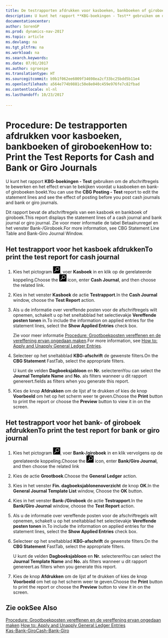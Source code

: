 ```yaml
---
title: De testrapporten afdrukken voor kasboeken, bankboeken of giroboeken
description: U kunt het rapport **KBG-boekingen - Test** gebruiken om de afschriftregels te bewerken en het effect ervan te bekijken voordat u kasboeken en bank- of giroboeken boekt.
documentationcenter: 
author: SorenGP
ms.prod: dynamics-nav-2017
ms.topic: article
ms.devlang: na
ms.tgt_pltfrm: na
ms.workload: na
ms.search.keywords: 
ms.date: 07/01/2017
ms.author: sgroespe
ms.translationtype: HT
ms.sourcegitcommit: b9b1f062ee6009f34698ea2cf33bc25bdd5b11e4
ms.openlocfilehash: a564e774b9881c50e8e040c459e976fe7c82fbad
ms.contentlocale: nl-nl
ms.lasthandoff: 10/23/2017

---
```

# <a name="how-to-print-the-test-reports-for-cash-and-bank-or-giro-journals"></a><span data-ttu-id="ac77a-103">Procedure: De testrapporten afdrukken voor kasboeken, bankboeken of giroboeken</span><span class="sxs-lookup"><span data-stu-id="ac77a-103">How to: Print the Test Reports for Cash and Bank or Giro Journals</span></span>
<span data-ttu-id="ac77a-104">U kunt het rapport **KBG-boekingen - Test** gebruiken om de afschriftregels te bewerken en het effect ervan te bekijken voordat u kasboeken en bank- of giroboeken boekt.</span><span class="sxs-lookup"><span data-stu-id="ac77a-104">You can use the **CBG Posting - Test** report to edit the statement lines and see the effect of posting before you post cash journals and bank or giro journals.</span></span>  

<span data-ttu-id="ac77a-105">Dit rapport bevat de afschriftregels van een kasboek en bankboek of giroboek.</span><span class="sxs-lookup"><span data-stu-id="ac77a-105">This report displays the statement lines of a cash journal and bank journal or giro journal.</span></span> <span data-ttu-id="ac77a-106">Zie voor meer informatie de tabel Betaalrunregel en het venster Bank-/Giroboek.</span><span class="sxs-lookup"><span data-stu-id="ac77a-106">For more information, see CBG Statement Line Table and Bank-Giro Journal Window.</span></span>  

## <a name="to-print-the-test-report-for-cash-journal"></a><span data-ttu-id="ac77a-107">Het testrapport voor het kasboek afdrukken</span><span class="sxs-lookup"><span data-stu-id="ac77a-107">To print the test report for cash journal</span></span>  

1.  <span data-ttu-id="ac77a-108">Kies het pictogram ![Zoeken naar pagina of rapport](../../media/ui-search/search_small.png "pictogram Zoeken naar pagina of rapport"), voer **Kasboek** in en klik op de gerelateerde koppeling.</span><span class="sxs-lookup"><span data-stu-id="ac77a-108">Choose the ![Search for Page or Report](../../media/ui-search/search_small.png "Search for Page or Report icon") icon, enter **Cash Journal**, and then choose the related link.</span></span>  
2.  <span data-ttu-id="ac77a-109">Kies in het venster **Kasboek** de actie **Testrapport**.</span><span class="sxs-lookup"><span data-stu-id="ac77a-109">In the **Cash Journal** window, choose the **Test Report** action.</span></span>  
3.  <span data-ttu-id="ac77a-110">Als u de informatie over vereffende posten voor de afschriftregels wilt opnemen, schakelt u op het sneltabblad het selectievakje **Vereffende posten tonen** in.</span><span class="sxs-lookup"><span data-stu-id="ac77a-110">To include the information on applied entries for the statement lines, select the **Show Applied Entries** check box.</span></span>  

    <span data-ttu-id="ac77a-111">Zie voor meer informatie [Procedure: Grootboekposten vereffenen en de vereffening ervan ongedaan maken](how-to-apply-and-unapply-general-ledger-entries.md).</span><span class="sxs-lookup"><span data-stu-id="ac77a-111">For more information, see [How to: Apply and Unapply General Ledger Entries](how-to-apply-and-unapply-general-ledger-entries.md).</span></span>  

4.  <span data-ttu-id="ac77a-112">Selecteer op het sneltabblad **KBG-afschrift** de gewenste filters.</span><span class="sxs-lookup"><span data-stu-id="ac77a-112">On the **CBG Statement** FastTab, select the appropriate filters.</span></span>  

    <span data-ttu-id="ac77a-113">U kunt de velden **Dagboeksjabloon** en **Nr.** selecteren</span><span class="sxs-lookup"><span data-stu-id="ac77a-113">You can select the **Journal Template Name** and **No.**</span></span> <span data-ttu-id="ac77a-114">als filters wanneer u dit rapport genereert.</span><span class="sxs-lookup"><span data-stu-id="ac77a-114">fields as filters when you generate this report.</span></span>  
5.  <span data-ttu-id="ac77a-115">Kies de knop **Afdrukken** om de lijst af te drukken of kies de knop **Voorbeeld** om het op het scherm weer te geven.</span><span class="sxs-lookup"><span data-stu-id="ac77a-115">Choose the **Print** button to print the report or choose the **Preview** button to view it in on the screen.</span></span>  

## <a name="to-print-the-test-report-for-bank-or-giro-journal"></a><span data-ttu-id="ac77a-116">Het testrapport voor het bank- of giroboek afdrukken</span><span class="sxs-lookup"><span data-stu-id="ac77a-116">To print the test report for bank or giro journal</span></span>  

1.  <span data-ttu-id="ac77a-117">Kies het pictogram ![Zoeken naar pagina of rapport](../../media/ui-search/search_small.png "pictogram Zoeken naar pagina of rapport"), voer **Bank-/giroboek** in en klik vervolgens op de gerelateerde koppeling.</span><span class="sxs-lookup"><span data-stu-id="ac77a-117">Choose the ![Search for Page or Report](../../media/ui-search/search_small.png "Search for Page or Report icon") icon, enter **Bank/Giro Journal**, and then choose the related link</span></span>  
2.  <span data-ttu-id="ac77a-118">Kies de actie **Grootboek**.</span><span class="sxs-lookup"><span data-stu-id="ac77a-118">Choose the **General Ledger** action.</span></span>  
3.  <span data-ttu-id="ac77a-119">Kies in het venster **Fin. dagboeksjablonenoverzicht** de knop **OK**.</span><span class="sxs-lookup"><span data-stu-id="ac77a-119">In the **General Journal Template List** window, Choose the **OK** button.</span></span>  
4.  <span data-ttu-id="ac77a-120">Kies in het venster **Bank-/Giroboek** de actie **Testrapport**.</span><span class="sxs-lookup"><span data-stu-id="ac77a-120">In the **Bank/Giro Journal** window, choose the **Test Report** action.</span></span>  
5.  <span data-ttu-id="ac77a-121">Als u de informatie over vereffende posten voor de afschriftregels wilt opnemen, schakelt u op het sneltabblad het selectievakje **Vereffende posten tonen** in.</span><span class="sxs-lookup"><span data-stu-id="ac77a-121">To include the information on applied entries for the statement lines, select the **Show Applied Entries** check box.</span></span>  
6.  <span data-ttu-id="ac77a-122">Selecteer op het sneltabblad **KBG-afschrift** de gewenste filters.</span><span class="sxs-lookup"><span data-stu-id="ac77a-122">On the **CBG Statement** FastTab, select the appropriate filters.</span></span>  

    <span data-ttu-id="ac77a-123">U kunt de velden **Dagboeksjabloon** en **Nr.** selecteren</span><span class="sxs-lookup"><span data-stu-id="ac77a-123">You can select the **Journal Template Name** and **No.**</span></span> <span data-ttu-id="ac77a-124">als filters wanneer u dit rapport genereert.</span><span class="sxs-lookup"><span data-stu-id="ac77a-124">as filters when you generate this report.</span></span>  

7.  <span data-ttu-id="ac77a-125">Kies de knop **Afdrukken** om de lijst af te drukken of kies de knop **Voorbeeld** om het op het scherm weer te geven.</span><span class="sxs-lookup"><span data-stu-id="ac77a-125">Choose the **Print** button to print the report or choose the **Preview** button to view it in on the screen.</span></span>  

## <a name="see-also"></a><span data-ttu-id="ac77a-126">Zie ook</span><span class="sxs-lookup"><span data-stu-id="ac77a-126">See Also</span></span>  
 <span data-ttu-id="ac77a-127">[Procedure: Grootboekposten vereffenen en de vereffening ervan ongedaan maken](how-to-apply-and-unapply-general-ledger-entries.md) </span><span class="sxs-lookup"><span data-stu-id="ac77a-127">[How to: Apply and Unapply General Ledger Entries](how-to-apply-and-unapply-general-ledger-entries.md) </span></span>  
 [<span data-ttu-id="ac77a-128">Kas-Bank-Giro</span><span class="sxs-lookup"><span data-stu-id="ac77a-128">Cash-Bank-Giro</span></span>](cash-bank-giro.md)

